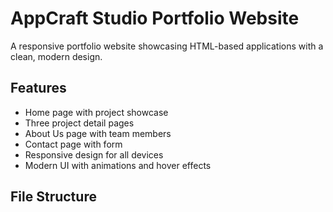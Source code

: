 # AppCraft Studio Portfolio Website

A responsive portfolio website showcasing HTML-based applications with a clean, modern design.

## Features

- Home page with project showcase
- Three project detail pages
- About Us page with team members
- Contact page with form
- Responsive design for all devices
- Modern UI with animations and hover effects

## File Structure
